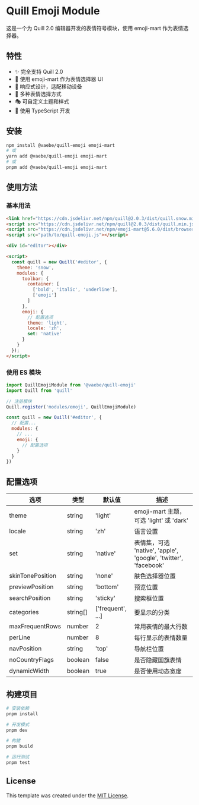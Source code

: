 # Quill Emoji Module

这是一个为 Quill 2.0 编辑器开发的表情符号模块，使用 emoji-mart 作为表情选择器。

## 特性

* ✨ 完全支持 Quill 2.0
* 🎨 使用 emoji-mart 作为表情选择器 UI
* 📱 响应式设计，适配移动设备
* 🔄 多种表情选择方式
* 🎭 可自定义主题和样式
* 🔧 使用 TypeScript 开发

## 安装

```bash
npm install @vaebe/quill-emoji emoji-mart
# 或
yarn add @vaebe/quill-emoji emoji-mart
# 或
pnpm add @vaebe/quill-emoji emoji-mart
```

## 使用方法

### 基本用法

```html
<link href="https://cdn.jsdelivr.net/npm/quill@2.0.3/dist/quill.snow.min.css" rel="stylesheet">
<script src="https://cdn.jsdelivr.net/npm/quill@2.0.3/dist/quill.min.js"></script>
<script src="https://cdn.jsdelivr.net/npm/emoji-mart@5.6.0/dist/browser.min.js"></script>
<script src="path/to/quill-emoji.js"></script>

<div id="editor"></div>

<script>
  const quill = new Quill('#editor', {
    theme: 'snow',
    modules: {
      toolbar: {
        container: [
          ['bold', 'italic', 'underline'],
          ['emoji']
        ]
      },
      emoji: {
        // 配置选项
        theme: 'light',
        locale: 'zh',
        set: 'native'
      }
    }
  });
</script>
```

### 使用 ES 模块

```javascript
import QuillEmojiModule from '@vaebe/quill-emoji'
import Quill from 'quill'

// 注册模块
Quill.register('modules/emoji', QuillEmojiModule)

const quill = new Quill('#editor', {
  // 配置...
  modules: {
    // ...
    emoji: {
      // 配置选项
    }
  }
})
```

## 配置选项

| 选项 | 类型 | 默认值 | 描述 |
|------|------|--------|------|
| theme | string | 'light' | emoji-mart 主题，可选 'light' 或 'dark' |
| locale | string | 'zh' | 语言设置 |
| set | string | 'native' | 表情集，可选 'native', 'apple', 'google', 'twitter', 'facebook' |
| skinTonePosition | string | 'none' | 肤色选择器位置 |
| previewPosition | string | 'bottom' | 预览位置 |
| searchPosition | string | 'sticky' | 搜索框位置 |
| categories | string[] | ['frequent', ...] | 要显示的分类 |
| maxFrequentRows | number | 2 | 常用表情的最大行数 |
| perLine | number | 8 | 每行显示的表情数量 |
| navPosition | string | 'top' | 导航栏位置 |
| noCountryFlags | boolean | false | 是否隐藏国旗表情 |
| dynamicWidth | boolean | true | 是否使用动态宽度 |

## 构建项目

```bash
# 安装依赖
pnpm install

# 开发模式
pnpm dev

# 构建
pnpm build

# 运行测试
pnpm test
```

## License

This template was created under the [MIT License](LICENSE).
